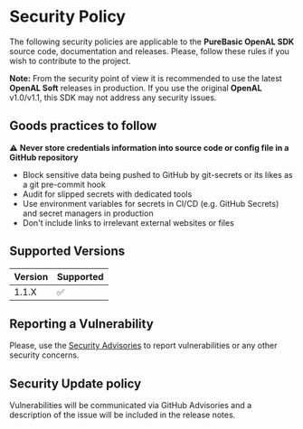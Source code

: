 # Security Policy

The following security policies are applicable to the **PureBasic OpenAL SDK** source code, documentation and releases. Please, follow these rules if you wish to contribute to the project.

**Note:** From the security point of view it is recommended to use the latest **OpenAL Soft** releases in production. If you use the original **OpenAL** v1.0/v1.1, this SDK may not address any security issues.

## Goods practices to follow

:warning: **Never store credentials information into source code or config file in a GitHub repository**
- Block sensitive data being pushed to GitHub by git-secrets or its likes as a git pre-commit hook
- Audit for slipped secrets with dedicated tools
- Use environment variables for secrets in CI/CD (e.g. GitHub Secrets) and secret managers in production
- Don't include links to irrelevant external websites or files

## Supported Versions

| Version | Supported          |
| ------- | ------------------ |
| 1.1.X   | :white_check_mark: |

## Reporting a Vulnerability

Please, use the [Security Advisories](https://github.com/vkamenar/purebasic-openal-sdk/security/advisories) to report vulnerabilities or any other security concerns.

## Security Update policy

Vulnerabilities will be communicated via GitHub Advisories and a description of the issue will be included in the release notes.
